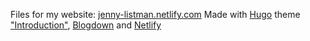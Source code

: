 Files for my website: [jenny-listman.netlify.com](https://jenny-listman.netlify.com)
Made with [Hugo](https://gohugo.io) theme ["Introduction"](https://themes.gohugo.io/hugo-theme-introduction/), [Blogdown](https://bookdown.org/yihui/blogdown/) and [Netlify](https://www.netlify.com/docs/welcome/)
